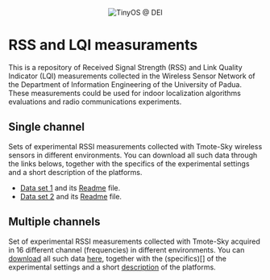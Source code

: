 <p align="center">
<img src="https://dl.dropboxusercontent.com/u/4933731/tinyosdei-logo-small.jpg" alt="TinyOS @ DEI" />
</a>
</p>


# RSS and LQI measuraments

This is a repository of Received Signal Strength (RSS) and Link Quality Indicator (LQI) measurements collected in the Wireless Sensor Network of the Department of Information Engineering of the University of Padua. These measurements could be used for indoor localization algorithms evaluations and radio communications experiments.

## Single channel

Sets of experimental RSSI measurements collected with Tmote-Sky wireless sensors in different environments. You can download all such data through the links belows, together with the specifics of the experimental settings and a short description of the platforms.

 * [Data set 1](https://github.com/r4m/rssi-data/blob/master/20101109/20101109_Automatica_Fixed_Sensor_Campaign_PUBLIC.zip) and its [Readme](https://github.com/r4m/rssi-data/blob/master/20101109/README_20101109.txt) file.
 * [Data set 2](https://github.com/r4m/rssi-data/blob/master/20101109/20101109_Automatica_Fixed_Sensor_Campaign_PUBLIC.zip) and its [Readme](https://github.com/r4m/rssi-data/blob/master/20101109/README_20101109.txt) file.

## Multiple channels

Set of experimental RSSI measurements collected with Tmote-Sky acquired in 16 different channel (frequencies) in different environments. You can [download]() all such data [here](), together with the (specifics)[] of the experimental settings and a short [description]() of the platforms.

